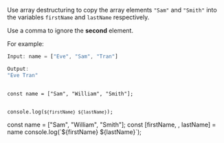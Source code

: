 Use array destructuring to
copy the array elements `"Sam"`
and
`"Smith"` into the variables
`firstName` and `lastName`
respectively.

Use a comma to ignore the **second** element.

For example:
```js
Input: name = ["Eve", "Sam", "Tran"]

Output:
"Eve Tran"
```
<codeblock type="exercise" language="javascript" testMode="fixedInput">
<code>
const name = ["Sam", "William", "Smith"];

console.log(`${firstName} ${lastName}`);
</code>

<solution>
const name = ["Sam", "William", "Smith"];
const [firstName, , lastName] = name
console.log(`${firstName} ${lastName}`);
</solution>
</codeblock>
